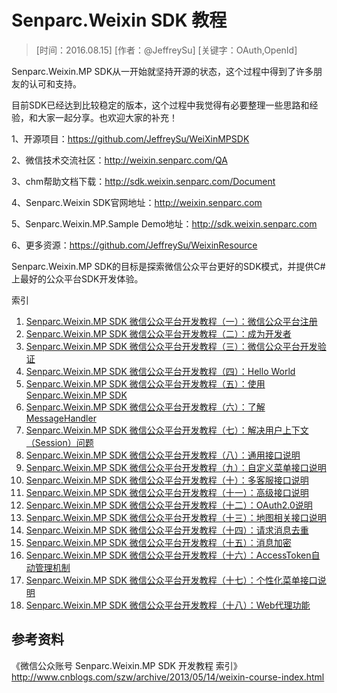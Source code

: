 # Senparc.Weixin SDK 教程

> [时间：2016.08.15] [作者：@JeffreySu] [关键字：OAuth,OpenId]

Senparc.Weixin.MP SDK从一开始就坚持开源的状态，这个过程中得到了许多朋友的认可和支持。

目前SDK已经达到比较稳定的版本，这个过程中我觉得有必要整理一些思路和经验，和大家一起分享。也欢迎大家的补充！

1、开源项目：https://github.com/JeffreySu/WeiXinMPSDK

2、微信技术交流社区：http://weixin.senparc.com/QA

3、chm帮助文档下载：http://sdk.weixin.senparc.com/Document

4、Senparc.Weixin SDK官网地址：http://weixin.senparc.com

5、Senparc.Weixin.MP.Sample Demo地址：http://sdk.weixin.senparc.com

6、更多资源：https://github.com/JeffreySu/WeixinResource



Senparc.Weixin.MP SDK的目标是探索微信公众平台更好的SDK模式，并提供C#上最好的公众平台SDK开发体验。

 

索引

1. [Senparc.Weixin.MP SDK 微信公众平台开发教程（一）：微信公众平台注册](http://www.cnblogs.com/szw/archive/2013/05/20/3089479.html)
1. [Senparc.Weixin.MP SDK 微信公众平台开发教程（二）：成为开发者](http://www.cnblogs.com/szw/archive/2013/05/27/3100713.html)
1. [Senparc.Weixin.MP SDK 微信公众平台开发教程（三）：微信公众平台开发验证](http://www.cnblogs.com/szw/p/3202857.html)
1. [Senparc.Weixin.MP SDK 微信公众平台开发教程（四）：Hello World](http://www.cnblogs.com/szw/p/3202968.html)
1. [Senparc.Weixin.MP SDK 微信公众平台开发教程（五）：使用Senparc.Weixin.MP SDK](http://www.cnblogs.com/szw/p/3414732.html)
1. [Senparc.Weixin.MP SDK 微信公众平台开发教程（六）：了解MessageHandler](http://www.cnblogs.com/szw/p/3414862.html)
1. [Senparc.Weixin.MP SDK 微信公众平台开发教程（七）：解决用户上下文（Session）问题](http://www.cnblogs.com/szw/p/3414887.html)
1. [Senparc.Weixin.MP SDK 微信公众平台开发教程（八）：通用接口说明](http://www.cnblogs.com/szw/p/3750381.html)
1. [Senparc.Weixin.MP SDK 微信公众平台开发教程（九）：自定义菜单接口说明](http://www.cnblogs.com/szw/p/3750517.html)
1. [Senparc.Weixin.MP SDK 微信公众平台开发教程（十）：多客服接口说明](http://www.cnblogs.com/szw/p/3764248.html)
1. [Senparc.Weixin.MP SDK 微信公众平台开发教程（十一）：高级接口说明](http://www.cnblogs.com/szw/p/3764267.html)
1. [Senparc.Weixin.MP SDK 微信公众平台开发教程（十二）：OAuth2.0说明](http://www.cnblogs.com/szw/p/3764275.html)
1. [Senparc.Weixin.MP SDK 微信公众平台开发教程（十三）：地图相关接口说明](http://www.cnblogs.com/szw/p/4138442.html)
1. [Senparc.Weixin.MP SDK 微信公众平台开发教程（十四）：请求消息去重](http://www.cnblogs.com/szw/p/4138516.html)
1. [Senparc.Weixin.MP SDK 微信公众平台开发教程（十五）：消息加密](http://www.cnblogs.com/szw/p/4140069.html)
1. [Senparc.Weixin.MP SDK 微信公众平台开发教程（十六）：AccessToken自动管理机制](http://www.cnblogs.com/szw/p/4624149.html)
1. [Senparc.Weixin.MP SDK 微信公众平台开发教程（十七）：个性化菜单接口说明](http://www.cnblogs.com/szw/p/weixin-conditional-menu.html)
1. [Senparc.Weixin.MP SDK 微信公众平台开发教程（十八）：Web代理功能](http://www.cnblogs.com/szw/p/weixin-sdk-request-proxy.html)

## 参考资料
《微信公众账号 Senparc.Weixin.MP SDK 开发教程 索引》
http://www.cnblogs.com/szw/archive/2013/05/14/weixin-course-index.html